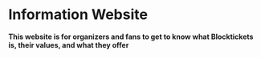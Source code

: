 # Information Website 

**This website is for organizers and fans to get to know what Blocktickets is, their values, and what they offer**